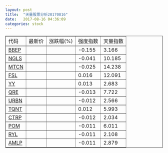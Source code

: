 ```yaml
---
layout: post
title:  "天量股票分析20170816"
date:   2017-08-16 04:36:09
categories: stock
---
```

<script type="text/javascript">
var stockList = []
stockList.push('gb_bbep');
stockList.push('gb_ngls');
stockList.push('gb_mtcn');
stockList.push('gb_fsl');
stockList.push('gb_yy');
stockList.push('gb_qre');
stockList.push('gb_urbn');
stockList.push('gb_tqnt');
stockList.push('gb_ctrp');
stockList.push('gb_pom');
stockList.push('gb_ryl');
stockList.push('gb_amlp');
</script>

<table border="1">
 <tr>
  <td>代码</td>
  <td>最新价</td>
  <td>涨跌幅(%)</td>
 <td>强度指数</td>
 <td>天量指数</td>
</tr>
  <tr id="bbep"><td><a href="http://stock.finance.sina.com.cn/usstock/quotes/BBEP.html" target="_blank">BBEP</a></td><td></td><td></td><td>-0.155</td><td>3.166</td></tr>
  <tr id="ngls"><td><a href="http://stock.finance.sina.com.cn/usstock/quotes/NGLS.html" target="_blank">NGLS</a></td><td></td><td></td><td>-0.041</td><td>10.185</td></tr>
  <tr id="mtcn"><td><a href="http://stock.finance.sina.com.cn/usstock/quotes/MTCN.html" target="_blank">MTCN</a></td><td></td><td></td><td>-0.025</td><td>14.238</td></tr>
  <tr id="fsl"><td><a href="http://stock.finance.sina.com.cn/usstock/quotes/FSL.html" target="_blank">FSL</a></td><td></td><td></td><td>0.016</td><td>12.091</td></tr>
  <tr id="yy"><td><a href="http://stock.finance.sina.com.cn/usstock/quotes/YY.html" target="_blank">YY</a></td><td></td><td></td><td>0.013</td><td>2.683</td></tr>
  <tr id="qre"><td><a href="http://stock.finance.sina.com.cn/usstock/quotes/QRE.html" target="_blank">QRE</a></td><td></td><td></td><td>-0.013</td><td>7.722</td></tr>
  <tr id="urbn"><td><a href="http://stock.finance.sina.com.cn/usstock/quotes/URBN.html" target="_blank">URBN</a></td><td></td><td></td><td>-0.012</td><td>2.566</td></tr>
  <tr id="tqnt"><td><a href="http://stock.finance.sina.com.cn/usstock/quotes/TQNT.html" target="_blank">TQNT</a></td><td></td><td></td><td>0.012</td><td>5.993</td></tr>
  <tr id="ctrp"><td><a href="http://stock.finance.sina.com.cn/usstock/quotes/CTRP.html" target="_blank">CTRP</a></td><td></td><td></td><td>-0.012</td><td>2.034</td></tr>
  <tr id="pom"><td><a href="http://stock.finance.sina.com.cn/usstock/quotes/POM.html" target="_blank">POM</a></td><td></td><td></td><td>-0.011</td><td>6.011</td></tr>
  <tr id="ryl"><td><a href="http://stock.finance.sina.com.cn/usstock/quotes/RYL.html" target="_blank">RYL</a></td><td></td><td></td><td>-0.011</td><td>2.108</td></tr>
  <tr id="amlp"><td><a href="http://stock.finance.sina.com.cn/usstock/quotes/AMLP.html" target="_blank">AMLP</a></td><td></td><td></td><td>-0.011</td><td>2.879</td></tr>
</table>
